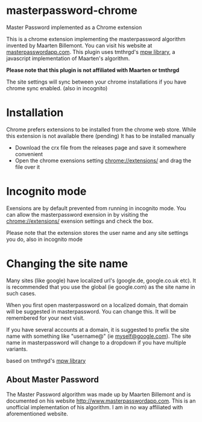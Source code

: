 # masterpassword-chrome
Master Password implemented as a Chrome extension

This is a chrome extension implementing the masterpassword algorithm invented by Maarten Billemont. You can visit his website at [masterpasswordapp.com](http://masterpasswordapp.com). This plugin uses tmthrgd's [mpw library](https://github.com/tmthrgd/mpw-js), a javascript implementation of Maarten's algorithm.

**Please note that this plugin is not affiliated with Maarten or tmthrgd**

The site settings will sync between your chrome installations if you have chrome sync enabled. (also in incognito)

# Installation
Chrome prefers extensions to be installed from the chrome web store. While this extension is not available there (pending) It has to be installed manually
* Download the crx file from the releases page and save it somewhere convenient
* Open the chrome exensions setting [chrome://extensions/](chrome://extensions/) and drag the file over it

# Incognito mode
Exensions are by default prevented from running in incognito mode. You can allow the masterpassword exension in by visiting the [chrome://extensions/](chrome://extensions/) exension settings and check the box.

Please note that the extension stores the user name and any site settings you do, also in incognito mode

# Changing the site name
Many sites (like google) have localized url's (google.de, google.co.uk etc). It is recommended that you use the global (ie google.com) as the site name in such cases.

When you first open masterpassword on a localized domain, that domain will be suggested in masterpassword. You can change this. It will be remembered for your next visit.

If you have several accounts at a domain, it is suggested to prefix the site name with something like "username@" (ie myself@google.com). The site name in masterpassword will change to a dropdown if you have multiple variants.








based on tmthrgd's [mpw library](https://github.com/tmthrgd/mpw-js)

## About Master Password
The Master Password algorithm was made up by Maarten Billemont and is documented on his website http://www.masterpasswordapp.com. This is an unofficial implementation of his algorithm. I am in no way affiliated with aforementioned website. 
